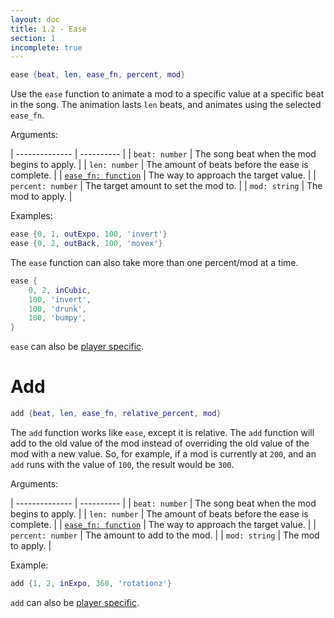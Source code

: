 ```yaml
---
layout: doc
title: 1.2 - Ease
section: 1
incomplete: true
---
```

```lua
ease {beat, len, ease_fn, percent, mod}
```
Use the `ease` function to animate a mod to a specific value at a specific beat in the song.
The animation lasts `len` beats, and animates using the selected `ease_fn`.

Arguments:

| -------------- | ---------- |
| `beat: number` | The song beat when the mod begins to apply. |
| `len: number` | The amount of beats before the ease is complete. |
| [`ease_fn: function`](eases) | The way to approach the target value. |
| `percent: number` | The target amount to set the mod to. |
| `mod: string` | The mod to apply. |

Examples:
```lua
ease {0, 1, outExpo, 100, 'invert'}
ease {0, 2, outBack, 100, 'movex'}
```

The `ease` function can also take more than one percent/mod at a time.
```lua
ease {
	0, 2, inCubic,
	100, 'invert',
	100, 'drunk',
	100, 'bumpy',
}
```
`ease` can also be [player specific](players).

# Add
```lua
add {beat, len, ease_fn, relative_percent, mod}
```
The `add` function works like `ease`, except it is relative. The `add` function will add to the old value of the mod instead of overriding the old value of the mod with a new value. So, for example, if a mod is currently at `200`, and an `add` runs with the value of `100`, the result would be `300`.

Arguments:

| -------------- | ---------- |
| `beat: number` | The song beat when the mod begins to apply. |
| `len: number` | The amount of beats before the ease is complete. |
| [`ease_fn: function`](eases) | The way to approach the target value. |
| `percent: number` | The amount to add to the mod. |
| `mod: string` | The mod to apply. |

Example:
```lua
add {1, 2, inExpo, 360, 'rotationz'}
```

`add` can also be [player specific](players).
